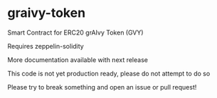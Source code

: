 # graivy-token
Smart Contract for ERC20 grAIvy Token (GVY)

Requires zeppelin-solidity

More documentation available with next release

This code is not yet production ready, please do not attempt to do so

Please try to break something and open an issue or pull request!
